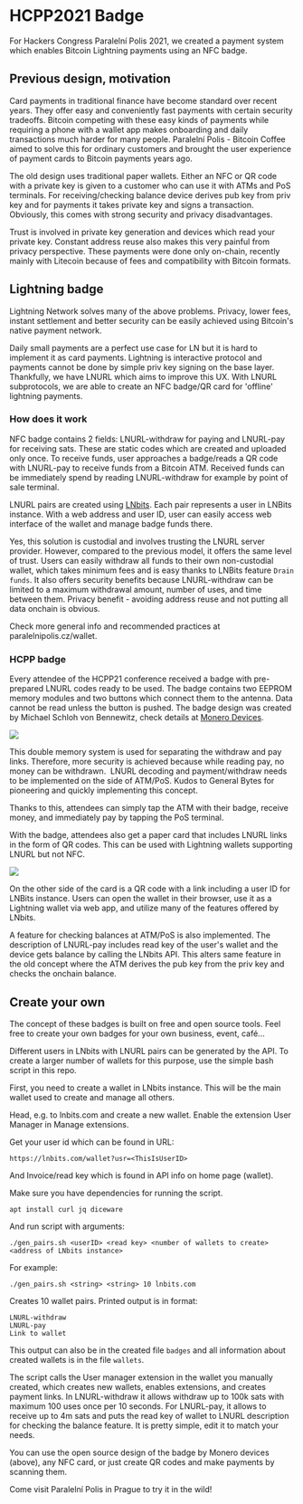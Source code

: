 # HCPP2021 Badge

For Hackers Congress Paralelní Polis 2021, we created a payment system which enables Bitcoin Lightning payments using an NFC badge. 

## Previous design, motivation

Card payments in traditional finance have become standard over recent years. They offer easy and conveniently fast payments with certain security tradeoffs. Bitcoin competing with these easy kinds of payments while requiring a phone with a wallet app makes onboarding and daily transactions much harder for many people. Paralelní Polis - Bitcoin Coffee aimed to solve this for ordinary customers and brought the user experience of payment cards to Bitcoin payments years ago. 

The old design uses traditional paper wallets. Either an NFC or QR code with a private key is given to a customer who can use it with ATMs and PoS terminals. For receiving/checking balance device derives pub key from priv key and for payments it takes private key and signs a transaction. Obviously, this comes with strong security and privacy disadvantages. 

Trust is involved in private key generation and devices which read your private key. Constant address reuse also makes this very painful from privacy perspective. These payments were done only on-chain, recently mainly with Litecoin because of fees and compatibility with Bitcoin formats. 

## Lightning badge

Lightning Network solves many of the above problems. Privacy, lower fees, instant settlement and better security can be easily achieved using Bitcoin's native payment network. 

Daily small payments are a perfect use case for LN but it is hard to implement it as card payments. Lightning is interactive protocol and payments cannot be done by simple priv key signing on the base layer. Thankfully, we have LNURL which aims to improve this UX. With LNURL subprotocols, we are able to create an NFC badge/QR card for 'offline' lightning payments. 

### How does it work

NFC badge  contains 2 fields: LNURL-withdraw for paying and LNURL-pay for receiving sats. These are static codes which are created and uploaded only once. To receive funds, user approaches a badge/reads a QR code with LNURL-pay to receive funds from a Bitcoin ATM. Received funds can be immediately spend by reading LNURL-withdraw for example by point of sale terminal. 

LNURL pairs are created using [LNbits](https://github.com/lnbits/lnbits). Each pair represents a user in LNBits instance. With a web address and user ID, user can easily access web interface of the wallet and manage badge funds there.

Yes, this solution is custodial and involves trusting the LNURL server provider. However, compared to the previous model, it offers the same level of trust. Users can easily withdraw all funds to their own non-custodial wallet, which takes minimum fees and is easy thanks to LNBits feature `Drain funds`.
It also offers security benefits because LNURL-withdraw can be limited to a maximum withdrawal amount, number of uses, and time between them. Privacy benefit - avoiding address reuse and not putting all data onchain is obvious.    

Check more general info and recommended practices at paralelnipolis.cz/wallet.

### HCPP badge

Every attendee of the HCPP21 conference received a badge with pre-prepared LNURL codes ready to be used. The badge contains two EEPROM memory modules and two buttons which connect them to the antenna. Data cannot be read unless the button is pushed. The badge design was created by Michael Schloh von Bennewitz, check details at [Monero Devices](https://scm.monerodevices.com/aparat/badge/hcpp20). 

![](/badge.jpeg)

This double memory system is used for separating the withdraw and pay links. Therefore, more security is achieved because while reading pay, no money can be withdrawn. 
LNURL decoding and payment/withdraw needs to be implemented on the side of ATM/PoS. Kudos to General Bytes for pioneering and quickly implementing this concept.

Thanks to this, attendees can simply tap the ATM with their badge, receive money, and immediately pay by tapping the PoS terminal. 

With the badge, attendees also get a paper card that includes LNURL links in the form of QR codes. This can be used with Lightning wallets supporting LNURL but not NFC. 

![](cards.jpeg)

On the other side of the card is a QR code with a link including a user ID for LNBits instance. Users can open the wallet in their browser, use it as a Lightning wallet via web app, and utilize many of the features offered by LNbits. 

A feature for checking balances at ATM/PoS is also implemented. The description of LNURL-pay includes read key of the user's wallet and the device gets balance by calling the LNbits API. This alters same feature in the old concept where the ATM derives the pub key from the priv key and checks the onchain balance.

## Create your own 

The concept of these badges is built on free and open source tools. Feel free to create your own badges for your own business, event, café...

Different users in LNbits with LNURL pairs can be generated by the API. To create a larger number of wallets for this purpose, use the simple bash script in this repo. 

First, you need to create a wallet in LNbits instance. This will be the main wallet used to create and manage all others. 

Head, e.g. to lnbits.com and create a new wallet. Enable the extension User Manager in Manage extensions. 

Get your user id which can be found in URL:

```
https://lnbits.com/wallet?usr=<ThisIsUserID>
```

And Invoice/read key which is found in API info on home page (wallet). 

Make sure you have dependencies for running the script.
```
apt install curl jq diceware
```

And run script with arguments:

```
./gen_pairs.sh <userID> <read key> <number of wallets to create> <address of LNbits instance>
```

For example:

```
./gen_pairs.sh <string> <string> 10 lnbits.com
```

Creates 10 wallet pairs. Printed output is in format:

```
LNURL-withdraw
LNURL-pay
Link to wallet
```

This output can also be in the created file `badges` and all information about created wallets is in the file `wallets`. 

The script calls the User manager extension in the wallet you manually created, which creates new wallets, enables extensions, and creates payment links. In LNURL-withdraw it allows withdraw up to 100k sats with maximum 100 uses once per 10 seconds. For LNURL-pay, it allows to receive up to 4m sats and puts the read key of wallet to LNURL description for checking the balance feature. It is pretty simple, edit it to match your needs. 

You can use the open source design of the badge by Monero devices (above), any NFC card, or just create QR codes and make payments by scanning them. 

Come visit Paralelní Polis in Prague to try it in the wild! 
